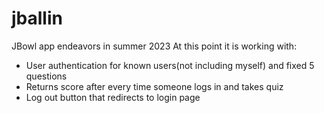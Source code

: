 # jballin
JBowl app endeavors in summer 2023
At this point it is working with:
- User authentication for known users(not including myself) and fixed 5 questions 
- Returns score after every time someone logs in and takes quiz
- Log out button that redirects to login page
